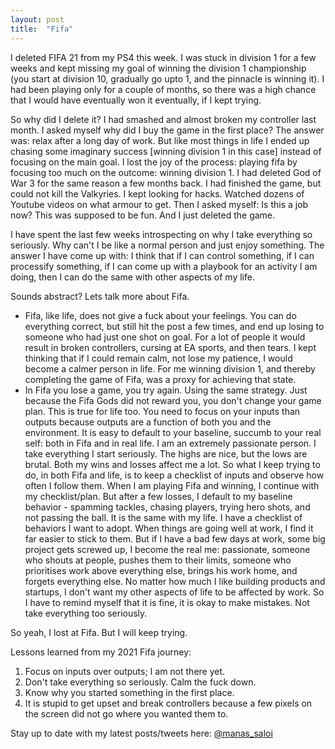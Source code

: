 ```yaml
---
layout: post
title:  "Fifa"
---
```


I deleted FIFA 21 from my PS4 this week. I was stuck in division 1 for a few weeks and kept missing my goal of winning the division 1 championship (you start at division 10, gradually go upto 1, and the pinnacle is winning it). I had been playing only for a couple of months, so there was a high chance that I would have eventually won it eventually, if I kept trying.

So why did I delete it? I had smashed and almost broken my controller last month. I asked myself why did I buy the game in the first place? The answer was: relax after a long day of work. But like most things in life I ended up chasing some imaginary success [winning division 1 in this case] instead of focusing on the main goal. I lost the joy of the process: playing fifa by focusing too much on the outcome: winning division 1. I had deleted God of War 3 for the same reason a few months back. I had finished the game, but could not kill the Valkyries. I kept looking for hacks. Watched dozens of Youtube videos on what armour to get. Then I asked myself: Is this a job now? This was supposed to be fun. And I just deleted the game.

I have spent the last few weeks introspecting on why I take everything so seriously. Why can't I be like a normal person and just enjoy something. The answer I have come up with: I think that if I can control something, if I can processify something, if I can come up with a playbook for an activity I am doing, then I can do the same with other aspects of my life.

Sounds abstract? Lets talk more about Fifa.

- Fifa, like life, does not give a fuck about your feelings. You can do everything correct, but still hit the post a few times, and end up losing to someone who had just one shot on goal. For a lot of people it would result in broken controllers, cursing at EA sports, and then tears. I kept thinking that if I could remain calm, not lose my patience, I would become a calmer person in life. For me winning division 1, and thereby completing the game of Fifa, was a proxy for achieving that state.  
- In Fifa you lose a game, you try again. Using the same strategy. Just because the Fifa Gods did not reward you, you don't change your game plan. This is true for life too. You need to focus on your inputs than outputs because outputs are a function of both you and the environment. It is easy to default to your baseline, succumb to your real self: both in Fifa and in real life. I am an extremely passionate person. I take everything I start seriously. The highs are nice, but the lows are brutal. Both my wins and losses affect me a lot. So what I keep trying to do, in both Fifa and life, is to keep a checklist of inputs and observe how often I follow them. When I am playing Fifa and winning, I continue with my checklist/plan. But after a few losses, I default to my baseline behavior -  spamming tackles, chasing players, trying hero shots, and not passing the ball. It is the same with my life. I have a checklist of behaviors I want to adopt. When things are going well at work, I find it far easier to stick to them. But if I have a bad few days at work, some big project gets screwed up, I become the real me: passionate, someone who shouts at people, pushes them to their limits, someone who prioritises work above everything else, brings his work home, and forgets everything else. No matter how much I like building products and startups, I don't want my other aspects of life to be affected by work. So I have to remind myself that it is fine, it is okay to make mistakes. Not take everything too seriously.

So yeah, I lost at Fifa. But I will keep trying.

Lessons learned from my 2021 Fifa journey:
1. Focus on inputs over outputs; I am not there yet.
2. Don't take everything so seriously. Calm the fuck down.
3. Know why you started something in the first place.
4. It is stupid to get upset and break controllers because a few pixels on the screen did not go where you wanted them to.

Stay up to date with my latest posts/tweets here: [@manas_saloi](http://twitter.com/manas_saloi)
